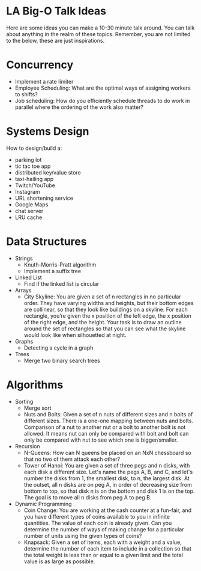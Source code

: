 # LA Big-O Talk Ideas

Here are some ideas you can make a 10-30 minute talk around. You can talk about anything in the realm of these topics. Remember, you are not limited to the below, these are just inspirations.

# Concurrency

- Implement a rate limiter
- Employee Scheduling: What are the optimal ways of assigning workers to shifts?
- Job scheduling: How do you efficiently schedule threads to do work in parallel where the ordering of the work also matter?

# Systems Design

How to design/build a:
- parking lot
- tic tac toe app
- distributed key/value store
- taxi-hailing app
- Twitch/YouTube
- Instagram
- URL shortening service
- Google Maps
- chat server
- LRU cache

# Data Structures

- Strings
  - Knuth-Morris-Pratt algorithm
  - Implement a suffix tree
- Linked List
  - Find if the linked list is circular
- Arrays
  - City Skyline: You are given a set of n rectangles in no particular order. They have varying widths and heights, but their bottom edges are collinear, so that they look like buildings on a skyline. For each rectangle, you’re given the x position of the left edge, the x position of the right edge, and the height. Your task is to draw an outline around the set of rectangles so that you can see what the skyline would look like when silhouetted at night.
- Graphs
  - Detecting a cycle in a graph
- Trees
  - Merge two binary search trees

# Algorithms

- Sorting
  - Merge sort
  - Nuts and Bolts: Given a set of n nuts of different sizes and n bolts of different sizes. There is a one-one mapping between nuts and bolts. Comparison of a nut to another nut or a bolt to another bolt is not allowed. It means nut can only be compared with bolt and bolt can only be compared with nut to see which one is bigger/smaller.
- Recursion
  - N-Queens: How can N queens be placed on an NxN chessboard so that no two of them attack each other?
  - Tower of Hanoi: You are given a set of three pegs and n disks, with each disk a different size. Let's name the pegs A, B, and C, and let's number the disks from 1, the smallest disk, to n, the largest disk. At the outset, all n disks are on peg A, in order of decreasing size from bottom to top, so that disk n is on the bottom and disk 1 is on the top. The goal is to move all n disks from peg A to peg B.
- Dynamic Programming
  - Coin Change: You are working at the cash counter at a fun-fair, and you have different types of coins available to you in infinite quantities. The value of each coin is already given. Can you determine the number of ways of making change for a particular number of units using the given types of coins?
  - Knapsack: Given a set of items, each with a weight and a value, determine the number of each item to include in a collection so that the total weight is less than or equal to a given limit and the total value is as large as possible.
